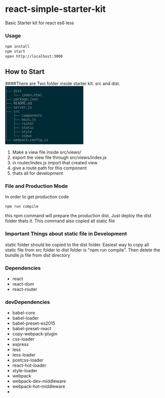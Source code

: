 # react-simple-starter-kit
Basic Starter kit for react es6 less

### Usage

```
npm install
npm start
open http://localhost:3000

```

## How to Start
####There are Two folder inside starter kit. src and dist.
![File Tree](https://raw.githubusercontent.com/polodev/react-simple-starter-kit/master/folder_structure.jpg  "File Tree")

1. Make a view file inside src/views/
2. export the view file through src/views/index.js
3. in router/index.js import that created view
4. give a route path for this component
5. thats all for development

### File and Production Mode
In order to get production code
```
npm run compile

```
this npm command will prepare the production dist. Just deploy the dist folder thats it. This command also copied all static file

### Important Things about static file in Development
static folder should be copied to the dist folder.
Easiest way to copy all static file from src folder to dist folder is "npm run compile". Then delete the bundle.js file from dist directory



### Dependencies
* react
* react-dom
* react-router

### devDependencies
* babel-core
* babel-loader
* babel-preset-es2015
* babel-preset-react
* copy-webpack-plugin
* css-loader
* express
* less
* less-loader
* postcss-loader
* react-hot-loader
* style-loader
* webpack
* webpack-dev-middleware
* webpack-hot-middleware
*
